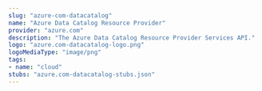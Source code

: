 ```yaml
---
slug: "azure-com-datacatalog"
name: "Azure Data Catalog Resource Provider"
provider: "azure.com"
description: "The Azure Data Catalog Resource Provider Services API."
logo: "azure.com-datacatalog-logo.png"
logoMediaType: "image/png"
tags:
- name: "cloud"
stubs: "azure.com-datacatalog-stubs.json"
---
```

